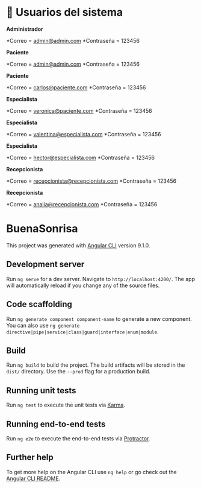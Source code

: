 # :pushpin: Usuarios del sistema

**Administrador**

*Correo = admin@admin.com
*Contraseña = 123456

**Paciente**

*Correo = admin@admin.com
*Contraseña = 123456

**Paciente**

*Correo = carlos@paciente.com 
*Contraseña = 123456

**Especialista**

*Correo = veronica@paciente.com
*Contraseña = 123456

**Especialista**

*Correo = valentina@especialista.com
*Contraseña = 123456

**Especialista**

*Correo = hector@especialista.com
*Contraseña = 123456

**Recepcionista**

*Correo = recepcionista@recepcionista.com
*Contraseña = 123456

**Recepcionista**

*Correo = analia@recepcionista.com
*Contraseña = 123456

# BuenaSonrisa 

This project was generated with [Angular CLI](https://github.com/angular/angular-cli) version 9.1.0.


## Development server

Run `ng serve` for a dev server. Navigate to `http://localhost:4200/`. The app will automatically reload if you change any of the source files.

## Code scaffolding

Run `ng generate component component-name` to generate a new component. You can also use `ng generate directive|pipe|service|class|guard|interface|enum|module`.

## Build

Run `ng build` to build the project. The build artifacts will be stored in the `dist/` directory. Use the `--prod` flag for a production build.

## Running unit tests

Run `ng test` to execute the unit tests via [Karma](https://karma-runner.github.io).

## Running end-to-end tests

Run `ng e2e` to execute the end-to-end tests via [Protractor](http://www.protractortest.org/).

## Further help

To get more help on the Angular CLI use `ng help` or go check out the [Angular CLI README](https://github.com/angular/angular-cli/blob/master/README.md).
